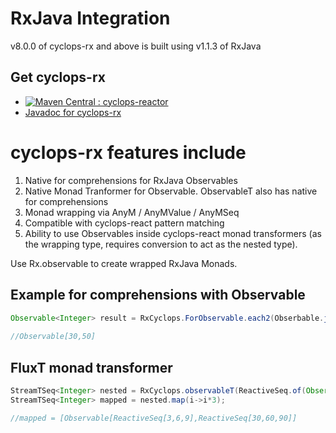 # RxJava Integration

v8.0.0 of cyclops-rx and above is built using v1.1.3 of RxJava

## Get cyclops-rx


* [![Maven Central : cyclops-reactor](https://maven-badges.herokuapp.com/maven-central/com.aol.cyclops/cyclops-rx/badge.svg)](https://maven-badges.herokuapp.com/maven-central/com.aol.cyclops/cyclops-rx)
* [Javadoc for cyclops-rx](http://www.javadoc.io/doc/com.aol.cyclops/cyclops-rx)


# cyclops-rx features include

1. Native for comprehensions for RxJava Observables
2. Native Monad Tranformer for Observable. ObservableT also has native for comprehensions
3. Monad wrapping via AnyM / AnyMValue / AnyMSeq
4. Compatible with cyclops-react pattern matching
5. Ability to use Observables inside cyclops-react monad transformers (as the wrapping type, requires conversion to act as the nested type).



Use Rx.observable to create wrapped RxJava Monads.


## Example for comprehensions with Observable

```java
Observable<Integer> result = RxCyclops.ForObservable.each2(Obserbable.just(10,20),a->Observable.<Integer>just(a+10),(a,b)->a+b);
	
//Observable[30,50]
 ```

 
 ## FluxT monad transformer
 
```java
StreamTSeq<Integer> nested = RxCyclops.observableT(ReactiveSeq.of(Observable.just(1,2,3),Observable.just(10,20,30)));
StreamTSeq<Integer> mapped = nested.map(i->i*3);

//mapped = [Observable[ReactiveSeq[3,6,9],ReactiveSeq[30,60,90]]
```
